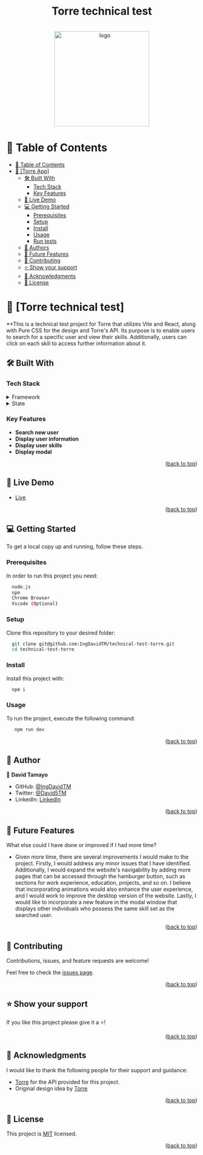 <a name="readme-top"></a>

<div align="center">
  <h1><b>Torre technical test</b></h1>
  </br>
  <img src="https://gifsec.com/wp-content/uploads/2023/01/kirby-gif-8.gif" alt="logo" width="250"  height="auto" />
  <br>
</div>


# 📗 Table of Contents

- [📗 Table of Contents](#-table-of-contents)
- [📖 \[Torre App\] ](#-torre-app-)
  - [🛠 Built With ](#-built-with-)
    - [Tech Stack ](#tech-stack-)
    - [Key Features ](#key-features-)
  - [🚀 Live Demo ](#-live-demo-)
  - [💻 Getting Started ](#-getting-started-)
    - [Prerequisites](#prerequisites)
    - [Setup](#setup)
    - [Install](#install)
    - [Usage](#usage)
    - [Run tests](#run-tests)
  - [👥 Authors ](#-authors-)
  - [🔭 Future Features ](#-future-features-)
  - [🤝 Contributing ](#-contributing-)
  - [⭐️ Show your support ](#️-show-your-support-)
  - [🙏 Acknowledgments ](#-acknowledgments-)
  - [📝 License ](#-license-)

<!-- PROJECT DESCRIPTION -->

# 📖 [Torre technical test] <a name="about-project"></a>

**This is a technical test project for Torre that utilizes Vite and React, along with Pure CSS for the design and Torre's API. Its purpose is to enable users to search for a specific user and view their skills. Additionally, users can click on each skill to access further information about it.

## 🛠 Built With <a name="built-with"></a>

### Tech Stack <a name="tech-stack"></a>


<details>
  <summary>Framework</summary>
  <ul>
    <li><a href="https://react.dev/">React</a></li>
  </ul>
</details>

<details>
  <summary>State</summary>
  <ul>
    <li><a href="https://legacy.reactjs.org/docs/hooks-reference.html#usecontext">useContext Hook</a></li>
  </ul>
</details>

<!-- Features -->

### Key Features <a name="key-features"></a>

- **Search new user**
- **Display user information**
- **Display user skills**
- **Display modal**


<p align="right">(<a href="#readme-top">back to top</a>)</p>

<!-- LIVE DEMO -->

## 🚀 Live Demo <a name="live-demo"></a>

- [Live](https://ingdavidtm.github.io/technical-test-torre/)


<p align="right">(<a href="#readme-top">back to top</a>)</p>

<!-- GETTING STARTED -->

## 💻 Getting Started <a name="getting-started"></a>

To get a local copy up and running, follow these steps.

### Prerequisites

In order to run this project you need:
```sh
  node.js
  npm
  Chrome Browser 
  Vscode (Optional)
```

### Setup

Clone this repository to your desired folder:


```sh
  git clone git@github.com:IngDavidTM/technical-test-torre.git
  cd technical-test-torre
```

### Install

Install this project with:

```sh
  npm i 
```

### Usage

To run the project, execute the following command:

```sh  
   npm run dev 
```

<p align="right">(<a href="#readme-top">back to top</a>)</p>

<!-- AUTHORS -->

## 👥 Author <a name="authors"></a>

👤 **David Tamayo**

- GitHub: [@IngDavidTM](https://github.com/IngDavidTM)
- Twitter: [@David5TM](https://twitter.com/David5TM)
- LinkedIn: [LinkedIn](https://www.linkedin.com/in/ing-david-tamayo)

<p align="right">(<a href="#readme-top">back to top</a>)</p>

<!-- FUTURE FEATURES -->

## 🔭 Future Features <a name="future-features"></a>

What else could I have done or improved if I had more time?
- Given more time, there are several improvements I would make to the project. Firstly, I would address any minor issues that I have identified. Additionally, I would expand the website's navigability by adding more pages that can be accessed through the hamburger button, such as sections for work experience, education, projects, and so on. I believe that incorporating animations would also enhance the user experience, and I would work to improve the desktop version of the website. Lastly, I would like to incorporate a new feature in the modal window that displays other individuals who possess the same skill set as the searched user.

<p align="right">(<a href="#readme-top">back to top</a>)</p>

<!-- CONTRIBUTING -->

## 🤝 Contributing <a name="contributing"></a>

Contributions, issues, and feature requests are welcome!

Feel free to check the [issues page](https://github.com/Miliyonayalew/recipe-app/issues).

<p align="right">(<a href="#readme-top">back to top</a>)</p>

<!-- SUPPORT -->

## ⭐️ Show your support <a name="support"></a>


If you like this project please give it a ⭐️!

<p align="right">(<a href="#readme-top">back to top</a>)</p>

<!-- ACKNOWLEDGEMENTS -->

## 🙏 Acknowledgments <a name="acknowledgements"></a>

I would like to thank the following people for their support and guidance:

- [Torre](https://torre.co/?r=lR4DrFm3) for the API provided for this project.
- Original design idea by [Torre](https://torre.co/?r=lR4DrFm3)

<p align="right">(<a href="#readme-top">back to top</a>)</p>


<!-- LICENSE -->

## 📝 License <a name="license"></a>

This project is [MIT](./LICENSE) licensed.

<p align="right">(<a href="#readme-top">back to top</a>)</p>
